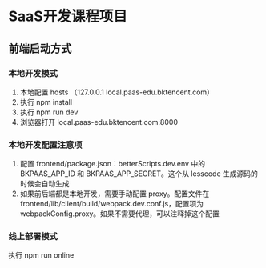 # SaaS开发课程项目

## 前端启动方式

### 本地开发模式
1. 本地配置 hosts （127.0.0.1       local.paas-edu.bktencent.com）
2. 执行 npm install
3. 执行 npm run dev
4. 浏览器打开 local.paas-edu.bktencent.com:8000

### 本地开发配置注意项
1. 配置 frontend/package.json：betterScripts.dev.env 中的 BKPAAS_APP_ID 和 BKPAAS_APP_SECRET。这个从 lesscode 生成源码的时候会自动生成
2. 如果前后端都是本地开发，需要手动配置 proxy。配置文件在 frontend/lib/client/build/webpack.dev.conf.js，配置项为 webpackConfig.proxy。如果不需要代理，可以注释掉这个配置

### 线上部署模式
执行 npm run online
